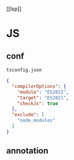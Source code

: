 [[lsp]]

# JS
## conf
`tsconfig.json`
```json
{
  "compilerOptions": {
    "module": "ES2022",
    "target": "ES2021",    
    "checkJs": true
  },
  "exclude": [
    "node_modules"
  ]
}
```

## annotation
